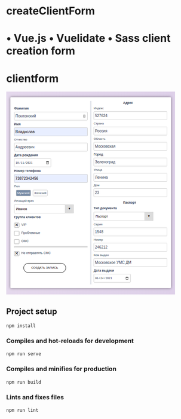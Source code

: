 # createClientForm
• Vue.js • Vuelidate • Sass  client creation form
=======
# clientform
![alt text](https://github.com/Paklosha/createClientForm/blob/master/Screenshot%20from%202021-06-17%2012-51-14.png)

## Project setup
```
npm install
```

### Compiles and hot-reloads for development
```
npm run serve
```

### Compiles and minifies for production
```
npm run build
```

### Lints and fixes files
```
npm run lint
```

